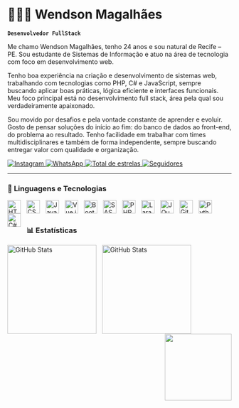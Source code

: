 # 👩🏻‍💻 Wendson Magalhães

**`Desenvolvedor FullStack`**

Me chamo Wendson Magalhães, tenho 24 anos e sou natural de Recife – PE.
Sou estudante de Sistemas de Informação e atuo na área de tecnologia com foco em desenvolvimento web.

Tenho boa experiência na criação e desenvolvimento de sistemas web, trabalhando com tecnologias como PHP, C# e JavaScript, sempre buscando aplicar boas práticas, lógica eficiente e interfaces funcionais. Meu foco principal está no desenvolvimento full stack, área pela qual sou verdadeiramente apaixonado.

Sou movido por desafios e pela vontade constante de aprender e evoluir. Gosto de pensar soluções do início ao fim: do banco de dados ao front-end, do problema ao resultado. Tenho facilidade em trabalhar com times multidisciplinares e também de forma independente, sempre buscando entregar valor com qualidade e organização.

<p align="left">
    <a href="https://www.instagram.com/wendson_magalhaes/" target="_blank">
    <img 
        alt="Instagram" 
        title="Me siga no Instagram" 
        src="https://img.shields.io/badge/@wendson_magalhaes-%23E4405F.svg?logo=instagram&style=for-the-badge&logoColor=white"
    />
</a>
<a href="https://wa.me/5581984261721" target="_blank">
    <img 
        alt="WhatsApp" 
        title="Me chame no WhatsApp" 
        src="https://img.shields.io/badge/WhatsApp-25D366?logo=whatsapp&style=for-the-badge&logoColor=white"
    />
</a>
    <a href="https://github.com/Larissakich?tab=repositories&sort=stargazers">
        <img 
            alt="Total de estrelas" 
            title="Total de estrelas GitHub" 
            src="https://custom-icon-badges.demolab.com/github/stars/Wendson-Magalhaes?color=55960c&style=for-the-badge&labelColor=488207&logo=star&label=estrelas"
        />
    </a>
    <a href="https://github.com/Larissakich?tab=followers">
        <img 
            alt="Seguidores" 
            title="Me siga no GitHub" 
            src="https://custom-icon-badges.demolab.com/github/followers/Wendson-magalhaes?color=236ad3&labelColor=1155ba&style=for-the-badge&logo=github&label=Seguidores&logoColor=white"
        />
    </a>
</p>

---

### 🤖 Linguagens e Tecnologias

<img 
    align="left" 
    alt="HTML"
    title="HTML" 
    width="30px" 
    style="padding-right: 10px;" 
    src="https://cdn.jsdelivr.net/gh/devicons/devicon@latest/icons/html5/html5-original.svg" 
/>
<img 
    align="left" 
    alt="CSS" 
    title="CSS"
    width="30px" 
    style="padding-right: 10px;" 
    src="https://cdn.jsdelivr.net/gh/devicons/devicon@latest/icons/css3/css3-original.svg" 
/>
<img 
    align="left" 
    alt="JavaScript" 
    title="JavaScript"
    width="30px" 
    style="padding-right: 10px;" 
    src="https://cdn.jsdelivr.net/gh/devicons/devicon@latest/icons/javascript/javascript-original.svg" 
/>
<img 
    align="left" 
    alt="Vue.js"
    title="Vue.js" 
    width="30px" 
    style="padding-right: 10px;" 
    src="https://cdn.jsdelivr.net/gh/devicons/devicon@latest/icons/vuejs/vuejs-original.svg" 
/>
<img 
    align="left" 
    alt="Bootstrap" 
    title="Bootstrap"
    width="30px" 
    style="padding-right: 10px;" 
    src="https://cdn.jsdelivr.net/gh/devicons/devicon@latest/icons/bootstrap/bootstrap-original.svg" 
/>
<img 
    align="left" 
    alt="SASS" 
    title="SASS"
    width="30px" 
    style="padding-right: 10px;" 
    src="https://cdn.jsdelivr.net/gh/devicons/devicon@latest/icons/sass/sass-original.svg" 
/>
<img 
    align="left" 
    alt="PHP" 
    title="PHP"
    width="30px" 
    style="padding-right: 10px;" 
    src="https://cdn.jsdelivr.net/gh/devicons/devicon@latest/icons/php/php-original.svg" 
/>
<img 
    align="left" 
    alt="Laravel" 
    title="Laravel"
    width="30px" 
    style="padding-right: 10px;" 
    src="https://cdn.jsdelivr.net/gh/devicons/devicon@latest/icons/laravel/laravel-original.svg" 
/>
<img 
    align="left" 
    alt="JQuery" 
    title="JQuery"
    width="30px" 
    style="padding-right: 10px;" 
    src="https://cdn.jsdelivr.net/gh/devicons/devicon@latest/icons/jquery/jquery-original.svg" 
/>
<img 
    align="left" 
    alt="Git" 
    title="Git"
    width="30px" 
    style="padding-right: 10px;" 
    src="https://cdn.jsdelivr.net/gh/devicons/devicon@latest/icons/git/git-original.svg" 
/>
<img 
    align="left" 
    alt="Python" 
    title="Python"
    width="30px" 
    style="padding-right: 10px;" 
    src="https://cdn.jsdelivr.net/gh/devicons/devicon@latest/icons/python/python-original.svg" 
/>
<img 
    align="left" 
    alt="C#" 
    title="C#" 
    width="30px" 
    style="padding-right: 10px;" 
    src="https://cdn.jsdelivr.net/gh/devicons/devicon@latest/icons/csharp/csharp-original.svg" 
/>


<br/>
<br/>

### 📊 Estatísticas

<p>
  <img 
    align="left" 
    alt="GitHub Stats" 
    height="200" 
    style="padding-right: 10px;" 
    src="https://github-readme-stats.vercel.app/api?username=wendson-magalhaes&show_icons=true&theme=tokyonight&include_all_commits=true&locale=pt-br" 
  />

<img 
      align="left" 
      alt="GitHub Stats" 
      height="200" 
      src="https://github-readme-stats.vercel.app/api/top-langs/?username=wendson-magalhaes&theme=tokyonight&layout=compact&custom_title=Tecnologias&langs_count=9" 
  />
</p>

<img align="right" height="150" src="https://media3.giphy.com/media/v1.Y2lkPTc5MGI3NjExNXp1emJnMzVyc3c2a25jZWUwMWpzNjlhY3Q2YzI2ZWNtNnpiM3U2cCZlcD12MV9pbnRlcm5hbF9naWZfYnlfaWQmY3Q9Zw/3osxYoufeOGOA7xiX6/giphy.gif"  />

